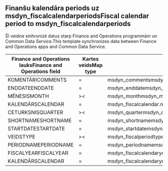 ## <a name="fiscal-calendar-period-to-msdyn_fiscalcalendarperiods"></a><span data-ttu-id="53837-101">Finanšu kalendāra periods uz msdyn_fiscalcalendarperiods</span><span class="sxs-lookup"><span data-stu-id="53837-101">Fiscal calendar period to msdyn_fiscalcalendarperiods</span></span>

<span data-ttu-id="53837-102">Šī veidne sinhronizē datus starp Finance and Operations programmām un Common Data Service.</span><span class="sxs-lookup"><span data-stu-id="53837-102">This template synchronizes data between Finance and Operations apps and Common Data Service.</span></span>

<span data-ttu-id="53837-103">Finance and Operations lauks</span><span class="sxs-lookup"><span data-stu-id="53837-103">Finance and Operations field</span></span> | <span data-ttu-id="53837-104">Kartes veids</span><span class="sxs-lookup"><span data-stu-id="53837-104">Map type</span></span> | <span data-ttu-id="53837-105">Cits Dynamics 365 lauks</span><span class="sxs-lookup"><span data-stu-id="53837-105">Other Dynamics 365 field</span></span> | <span data-ttu-id="53837-106">Noklusējuma vērtība</span><span class="sxs-lookup"><span data-stu-id="53837-106">Default value</span></span>
---|---|---|---
<span data-ttu-id="53837-107">KOMENTĀRI</span><span class="sxs-lookup"><span data-stu-id="53837-107">COMMENTS</span></span> | = | <span data-ttu-id="53837-108">msdyn_comments</span><span class="sxs-lookup"><span data-stu-id="53837-108">msdyn_comments</span></span> | 
<span data-ttu-id="53837-109">ENDDATE</span><span class="sxs-lookup"><span data-stu-id="53837-109">ENDDATE</span></span> | = | <span data-ttu-id="53837-110">msdyn_enddate</span><span class="sxs-lookup"><span data-stu-id="53837-110">msdyn_enddate</span></span> | 
<span data-ttu-id="53837-111">MĒNESIS</span><span class="sxs-lookup"><span data-stu-id="53837-111">MONTH</span></span> | >< | <span data-ttu-id="53837-112">msdyn_month</span><span class="sxs-lookup"><span data-stu-id="53837-112">msdyn_month</span></span> | 
<span data-ttu-id="53837-113">KALENDĀRS</span><span class="sxs-lookup"><span data-stu-id="53837-113">CALENDAR</span></span> | = | <span data-ttu-id="53837-114">msdyn_fiscalcalendar.msdyn_calendar</span><span class="sxs-lookup"><span data-stu-id="53837-114">msdyn_fiscalcalendar.msdyn_calendar</span></span> | 
<span data-ttu-id="53837-115">CETURKSNIS</span><span class="sxs-lookup"><span data-stu-id="53837-115">QUARTER</span></span> | >< | <span data-ttu-id="53837-116">msdyn_quarter</span><span class="sxs-lookup"><span data-stu-id="53837-116">msdyn_quarter</span></span> | 
<span data-ttu-id="53837-117">SHORTNAME</span><span class="sxs-lookup"><span data-stu-id="53837-117">SHORTNAME</span></span> | = | <span data-ttu-id="53837-118">msdyn_shortname</span><span class="sxs-lookup"><span data-stu-id="53837-118">msdyn_shortname</span></span> | 
<span data-ttu-id="53837-119">STARTDATE</span><span class="sxs-lookup"><span data-stu-id="53837-119">STARTDATE</span></span> | = | <span data-ttu-id="53837-120">msdyn_startdate</span><span class="sxs-lookup"><span data-stu-id="53837-120">msdyn_startdate</span></span> | 
<span data-ttu-id="53837-121">VEIDS</span><span class="sxs-lookup"><span data-stu-id="53837-121">TYPE</span></span> | >< | <span data-ttu-id="53837-122">msdyn_fiscalperiodtype</span><span class="sxs-lookup"><span data-stu-id="53837-122">msdyn_fiscalperiodtype</span></span> | 
<span data-ttu-id="53837-123">PERIODNAME</span><span class="sxs-lookup"><span data-stu-id="53837-123">PERIODNAME</span></span> | = | <span data-ttu-id="53837-124">msdyn_periodname</span><span class="sxs-lookup"><span data-stu-id="53837-124">msdyn_periodname</span></span> | 
<span data-ttu-id="53837-125">FISCALYEAR</span><span class="sxs-lookup"><span data-stu-id="53837-125">FISCALYEAR</span></span> | = | <span data-ttu-id="53837-126">msdyn_fiscalcalendaryear.msdyn_name</span><span class="sxs-lookup"><span data-stu-id="53837-126">msdyn_fiscalcalendaryear.msdyn_name</span></span> | 
<span data-ttu-id="53837-127">KALENDĀRS</span><span class="sxs-lookup"><span data-stu-id="53837-127">CALENDAR</span></span> | = | <span data-ttu-id="53837-128">msdyn_fiscalcalendaryear.msdyn_fiscalcalendarname</span><span class="sxs-lookup"><span data-stu-id="53837-128">msdyn_fiscalcalendaryear.msdyn_fiscalcalendarname</span></span> | 
